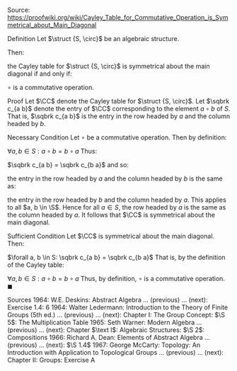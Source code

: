 # 

Source: https://proofwiki.org/wiki/Cayley_Table_for_Commutative_Operation_is_Symmetrical_about_Main_Diagonal



Definition
Let $\struct {S, \circ}$ be an algebraic structure.

Then:

the Cayley table for $\struct {S, \circ}$ is symmetrical about the main diagonal
if and only if:

$\circ$ is a commutative operation.


Proof
Let $\CC$ denote the Cayley table for $\struct {S, \circ}$.
Let $\sqbrk c_{a b}$ denote the entry of $\CC$ corresponding to the element $a \circ b$ of $S$.
That is, $\sqbrk c_{a b}$ is the entry in the row headed by $a$ and the column headed by $b$.


Necessary Condition
Let $\circ$ be a commutative operation.
Then by definition:

$\forall a, b \in S: a \circ b = b \circ a$
Thus:

$\sqbrk c_{a b} = \sqbrk c_{b a}$
and so:

the entry in the row headed by $a$ and the column headed by $b$
is the same as:

the entry in the row headed by $b$ and the column headed by $a$.
This applies to all $a, b \in \S$.
Hence for all $a \in S$, the row headed by $a$ is the same as the column headed by $a$.
It follows that $\CC$ is symmetrical about the main diagonal.


Sufficient Condition
Let $\CC$ is symmetrical about the main diagonal.
Then:

$\forall a, b \in S: \sqbrk c_{a b} = \sqbrk c_{b a}$
That is, by the definition of the Cayley table:

$\forall a, b \in S: a \circ b = b \circ a$
Thus, by definition, $\circ$ is a commutative operation.
$\blacksquare$


Sources
1964: W.E. Deskins: Abstract Algebra ... (previous) ... (next): Exercise $1.4: \ 6$
1964: Walter Ledermann: Introduction to the Theory of Finite Groups (5th ed.) ... (previous) ... (next): Chapter $\text {I}$: The Group Concept: $\S 5$: The Multiplication Table
1965: Seth Warner: Modern Algebra ... (previous) ... (next): Chapter $\text I$: Algebraic Structures: $\S 2$: Compositions
1966: Richard A. Dean: Elements of Abstract Algebra ... (previous) ... (next): $\S 1.4$
1967: George McCarty: Topology: An Introduction with Application to Topological Groups ... (previous) ... (next): Chapter $\text{II}$: Groups: Exercise $\text{A}$




